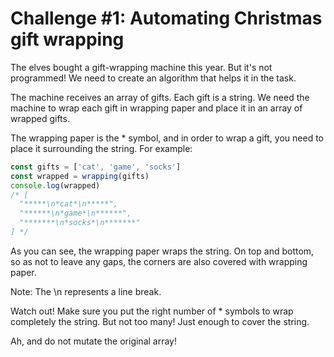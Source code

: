 # Challenge #1: Automating Christmas gift wrapping

The elves bought a gift-wrapping machine this year. But it's not programmed! We need to create an algorithm that helps it in the task.

The machine receives an array of gifts. Each gift is a string. We need the machine to wrap each gift in wrapping paper and place it in an array of wrapped gifts.

The wrapping paper is the \* symbol, and in order to wrap a gift, you need to place it surrounding the string. For example:

```javascript
const gifts = ['cat', 'game', 'socks']
const wrapped = wrapping(gifts)
console.log(wrapped)
/* [
  "*****\n*cat*\n*****",
  "******\n*game*\n******",
  "*******\n*socks*\n*******"
] */
```

As you can see, the wrapping paper wraps the string. On top and bottom, so as not to leave any gaps, the corners are also covered with wrapping paper.

Note: The \n represents a line break.

Watch out! Make sure you put the right number of \* symbols to wrap completely the string. But not too many! Just enough to cover the string.

Ah, and do not mutate the original array!
